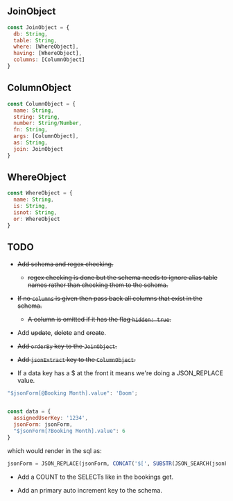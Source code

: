 ## JoinObject                           
                                   
```js
const JoinObject = {                    
  db: String,                           
  table: String,                        
  where: [WhereObject],                 
  having: [WhereObject],
  columns: [ColumnObject]               
}                                       
```

## ColumnObject                         
                                     
```js
const ColumnObject = {                  
  name: String,                         
  string: String,                         
  number: String/Number,                         
  fn: String,
  args: [ColumnObject],
  as: String,                           
  join: JoinObject
}
```

## WhereObject
                   
```js
const WhereObject = {
  name: String,
  is: String,
  isnot: String,
  or: WhereObject
}
```

## TODO

- ~~Add schema and regex checking.~~
  - ~~regex checking is done but the schema needs to ignore alias table names rather than checking them
  to the schema.~~

- ~~If no `columns` is given then pass back all columns that exist in the schema.~~
  - ~~A column is omitted if it has the flag `hidden: true`.~~

- Add ~~update~~, ~~delete~~ and ~~create~~.

- ~~Add `orderBy` key to the `JoinObject`.~~

- ~~Add `jsonExtract` key to the `ColumnObject`.~~

- If a data key has a $ at the front it means we're doing a JSON_REPLACE value.

```js
"$jsonForm[@Booking Month].value": 'Boom';


const data = {
  assignedUserKey: '1234',
  jsonForm: jsonForm,
  "$jsonForm[?Booking Month].value": 6
}
```

which would render in the sql as: 
```sql
jsonForm = JSON_REPLACE(jsonForm, CONCAT('$[', SUBSTR(JSON_SEARCH(jsonForm, 'one', 'Booking Month'), 4, 1), '].value'), '6')
```

- Add a COUNT to the SELECTs like in the bookings get.

- Add an primary auto increment key to the schema.


